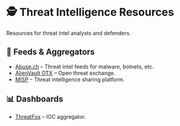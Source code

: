 # 🕵️ Threat Intelligence Resources

Resources for threat intel analysts and defenders.

## 🔎 Feeds & Aggregators
- [Abuse.ch](https://abuse.ch/) – Threat intel feeds for malware, botnets, etc.
- [AlienVault OTX](https://otx.alienvault.com/) – Open threat exchange.
- [MISP](https://github.com/MISP/MISP) – Threat intelligence sharing platform.

## 📊 Dashboards
- [ThreatFox](https://threatfox.abuse.ch/) – IOC aggregator.
